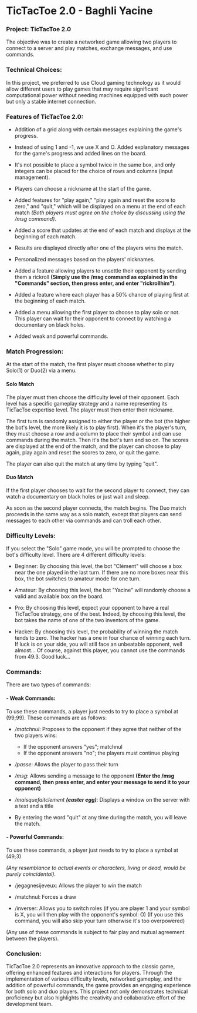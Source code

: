 # TicTacToe 2.0 - Baghli Yacine

### Project: TicTacToe 2.0

The objective was to create a networked game allowing two players to connect to a server and play matches, exchange messages, and use commands.

### Technical Choices:

In this project, we preferred to use Cloud gaming technology as it would allow different users to play games that may require significant computational power without needing machines equipped with such power but only a stable internet connection.

### Features of TicTacToe 2.0:

- Addition of a grid along with certain messages explaining the game's progress.

- Instead of using 1 and -1, we use X and O. Added explanatory messages for the game's progress and added lines on the board.

- It's not possible to place a symbol twice in the same box, and only integers can be placed for the choice of rows and columns (input management).

- Players can choose a nickname at the start of the game.

- Added features for "play again," "play again and reset the score to zero," and "quit," which will be displayed on a menu at the end of each match *(Both players must agree on the choice by discussing using the /msg command)*.

- Added a score that updates at the end of each match and displays at the beginning of each match.

- Results are displayed directly after one of the players wins the match.

- Personalized messages based on the players' nicknames.

- Added a feature allowing players to unsettle their opponent by sending them a rickroll **(Simply use the /msg command as explained in the "Commands" section, then press enter, and enter "rickrollhim")**.

- Added a feature where each player has a 50% chance of playing first at the beginning of each match.

- Added a menu allowing the first player to choose to play solo or not. This player can wait for their opponent to connect by watching a documentary on black holes.

- Added weak and powerful commands.

### Match Progression:
At the start of the match, the first player must choose whether to play Solo(1) or Duo(2) via a menu.

#### Solo Match

The player must then choose the difficulty level of their opponent. Each level has a specific gameplay strategy and a name representing its TicTacToe expertise level.
The player must then enter their nickname.

The first turn is randomly assigned to either the player or the bot (the higher the bot's level, the more likely it is to play first). When it's the player's turn, they must choose a row and a column to place their symbol and can use commands during the match. Then it's the bot's turn and so on.
The scores are displayed at the end of the match, and the player can choose to play again, play again and reset the scores to zero, or quit the game.

The player can also quit the match at any time by typing "quit".

#### Duo Match

If the first player chooses to wait for the second player to connect, they can watch a documentary on black holes or just wait and sleep.

As soon as the second player connects, the match begins. The Duo match proceeds in the same way as a solo match, except that players can send messages to each other via commands and can troll each other.

### Difficulty Levels:

If you select the "Solo" game mode, you will be prompted to choose the bot's difficulty level.
There are 4 different difficulty levels:

- Beginner: By choosing this level, the bot "Clément" will choose a box near the one played in the last turn. If there are no more boxes near this box, the bot switches to amateur mode for one turn.

- Amateur: By choosing this level, the bot "Yacine" will randomly choose a valid and available box on the board.

- Pro: By choosing this level, expect your opponent to have a real TicTacToe strategy, one of the best. Indeed, by choosing this level, the bot takes the name of one of the two inventors of the game.

- Hacker: By choosing this level, the probability of winning the match tends to zero. The hacker has a one in four chance of winning each turn. If luck is on your side, you will still face an unbeatable opponent, well almost... Of course, against this player, you cannot use the commands from 49.3. Good luck...

### Commands:
There are two types of commands:

#### - Weak Commands:

To use these commands, a player just needs to try to place a symbol at (99;99). These commands are as follows:

- */matchnul*: Proposes to the opponent if they agree that neither of the two players wins:
    - If the opponent answers "yes"; matchnul
    - If the opponent answers "no"; the players must continue playing

- */passe*: Allows the player to pass their turn

- */msg*: Allows sending a message to the opponent **(Enter the /msg command, then press enter, and enter your message to send it to your opponent)**

- */maisquefaitclement **(easter egg)***: Displays a window on the server with a text and a title

- By entering the word "quit" at any time during the match, you will leave the match.

#### - Powerful Commands:

To use these commands, a player just needs to try to place a symbol at (49;3)

*(Any resemblance to actual events or characters, living or dead, would be purely coincidental).*

- /jegagnesijeveux: Allows the player to win the match

- /matchnul: Forces a draw

- /inverser: Allows you to switch roles (if you are player 1 and your symbol is X, you will then play with the opponent's symbol: O) (If you use this command, you will also skip your turn otherwise it's too overpowered)

(Any use of these commands is subject to fair play and mutual agreement between the players).

### Conclusion:
TicTacToe 2.0 represents an innovative approach to the classic game, offering enhanced features and interactions for players. Through the implementation of various difficulty levels, networked gameplay, and the addition of powerful commands, the game provides an engaging experience for both solo and duo players. This project not only demonstrates technical proficiency but also highlights the creativity and collaborative effort of the development team.
